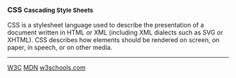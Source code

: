 ### CSS <small>Cascading Style Sheets</small>
<?php echo Samiholck\skillLevelBar(98); ?>

CSS is a stylesheet language used to describe the 
presentation of a document written in HTML or XML (including XML dialects such 
as SVG or XHTML). CSS describes how elements should be rendered on screen, 
on paper, in speech, or on other media.

<hr>

<div class="button-group small align-right">
  <a class="button w3c" href="https://www.w3.org/Style/CSS/Overview.en.html"><i class="fas fa-book"></i> W3C</a>
  <a class="button mdn" href="https://developer.mozilla.org/en-US/docs/Web/CSS"><i class="fas fa-book"></i> MDN</a>
  <a class="button w3schools" href="https://www.w3schools.com/css/default.asp"><i class="fas fa-book"></i> w3schools<span class="com">.com</span></a>
</div>
